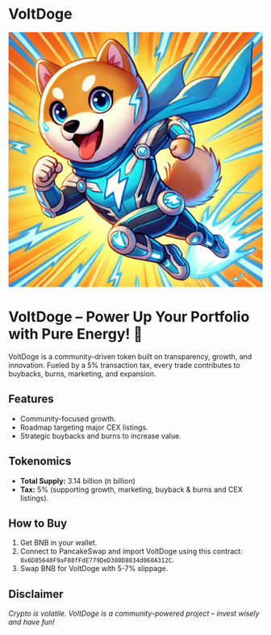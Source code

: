 # VoltDoge
![Logo](https://github.com/VoltDoge/VoltDoge/blob/main/IMG_8784.jpeg?raw=true)
# VoltDoge – Power Up Your Portfolio with Pure Energy! 🚀

VoltDoge is a community-driven token built on transparency, growth, and innovation. Fueled by a 5% transaction tax, every trade contributes to buybacks, burns, marketing, and expansion.

## Features
- Community-focused growth.
- Roadmap targeting major CEX listings.
- Strategic buybacks and burns to increase value.

## Tokenomics
- **Total Supply:** 3.14 billion (π billion)
- **Tax:** 5% (supporting growth, marketing, buyback & burns and CEX listings).

## How to Buy
1. Get BNB in your wallet.
2. Connect to PancakeSwap and import VoltDoge using this contract: `0x6D85648F9aF08fFdE779DeD380D8834d060A312C`.
3. Swap BNB for VoltDoge with 5-7% slippage.

## Disclaimer
*Crypto is volatile. VoltDoge is a community-powered project – invest wisely and have fun!*
